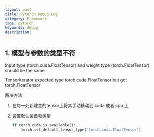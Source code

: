 ```yaml
---
layout: post
title: Pytorch Debug Log
category: Framework
tags: pytorch
keywords: debug
description:
---
```


## 1. 模型与参数的类型不符

Input type (torch.cuda.FloatTensor) and weight type (torch.FloatTensor) should be the same

TensorIterator expected type torch.cuda.FloatTensor but got torch.FloatTensor

解决方法

1. 在每一处新建立的tensor上将其手动移动到 cuda 或者 cpu 上
2. 设置默认设备和类型

    ```python
    if torch.cuda.is_available():
        torch.set_default_tensor_type('torch.cuda.FloatTensor')
    ```

